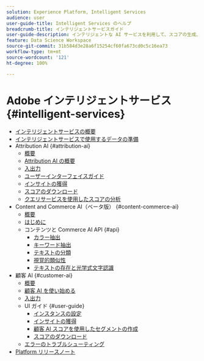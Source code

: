 ```yaml
---
solution: Experience Platform, Intelligent Services
audience: user
user-guide-title: Intelligent Services のヘルプ
breadcrumb-title: インテリジェントサービスガイド
user-guide-description: インテリジェントな AI サービスを利用して、スコアの生成、インサイトの発見、マーケティングイベントデータからのセグメントの作成を行います。
feature: Data Science Workspace
source-git-commit: 31b584d3e28a6f15254cf60fa673cd0c5c16ea73
workflow-type: tm+mt
source-wordcount: '121'
ht-degree: 100%

---
```



# Adobe インテリジェントサービス {#intelligent-services}

- [インテリジェントサービスの概要](home.md)
- [インテリジェントサービスで使用するデータの準備](data-preparation.md)
- Attribution AI {#attribution-ai}
   - [概要](attribution-ai/overview.md)
   - [Attribution AI の概要](attribution-ai/getting-started.md)
   - [入出力](attribution-ai/input-output.md)
   - [ユーザーインターフェイスガイド](attribution-ai/user-guide.md)
   - [インサイトの獲得](attribution-ai/discover-insights.md)
   - [スコアのダウンロード](attribution-ai/download-scores.md)
   - [クエリサービスを使用したスコアの分析](attribution-ai/aai-query-service.md)
- Content and Commerce AI（ベータ版） {#content-commerce-ai}
   - [概要](content-commerce-ai/overview.md)
   - [はじめに](content-commerce-ai/getting-started.md)
   - コンテンツと Commerce AI API {#api}
      - [カラー抽出](content-commerce-ai/api/color-extraction.md)
      - [キーワード抽出](content-commerce-ai/api/keyword-extraction.md)
      - [テキストの分類](content-commerce-ai/api/text-classification.md)
      - [視覚的類似性](content-commerce-ai/api/visual-similarity.md)
      - [テキストの存在と光学式文字認識](content-commerce-ai/api/optical-character-recognition.md)
- 顧客 AI {#customer-ai}
   - [概要](customer-ai/overview.md)
   - [顧客 AI を使い始める](customer-ai/getting-started.md)
   - [入出力](customer-ai/input-output.md)
   - UI ガイド {#user-guide}
      - [インスタンスの設定](customer-ai/user-guide/configure.md)
      - [インサイトの獲得](customer-ai/user-guide/discover-insights.md)
      - [顧客 AI スコアを使用したセグメントの作成](customer-ai/user-guide/create-segment.md)
      - [スコアのダウンロード](customer-ai/user-guide/download-scores.md)
   - [エラーのトラブルシューティング](customer-ai/troubleshooting.md)
- [Platform リリースノート](https://docs.adobe.com/content/help/ja-JP/experience-platform/release-notes/latest.html)
